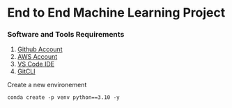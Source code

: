 # End to End Machine Learning Project

### Software and Tools Requirements

1. [Github Account](https://github.com)
2. [AWS Account](https://aws.amazon.com/console)
3. [VS Code IDE](https://code.visualstudio.com/)
4. [GitCLI](https://git-scm.com/book/en/v2/Getting-Started-The-Commands-Line)


Create a new environement
```
conda create -p venv python==3.10 -y
```